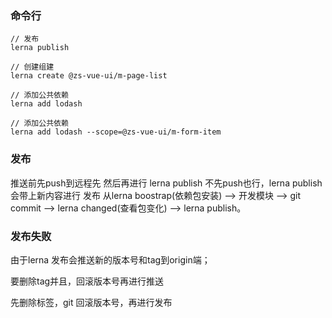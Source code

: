 <!--
 * @Author: your name
 * @Date: 2022-04-13 22:37:59
 * @LastEditTime: 2022-04-14 17:07:45
 * @LastEditors: Please set LastEditors
 * @Description: 打开koroFileHeader查看配置 进行设置: https://github.com/OBKoro1/koro1FileHeader/wiki/%E9%85%8D%E7%BD%AE
 * @FilePath: /zs-vue-ui/README.md
-->

### 命令行
```
// 发布
lerna publish

// 创建组建
lerna create @zs-vue-ui/m-page-list

// 添加公共依赖
lerna add lodash

// 添加公共依赖
lerna add lodash --scope=@zs-vue-ui/m-form-item
```
### 发布
推送前先push到远程先 然后再进行 lerna publish
不先push也行，lerna publish 会带上新内容进行 发布
从lerna boostrap(依赖包安装) --> 开发模块 --> git commit --> lerna changed(查看包变化) --> lerna publish。

### 发布失败
由于lerna 发布会推送新的版本号和tag到origin端；

要删除tag并且，回滚版本号再进行推送

先删除标签，git 回滚版本号，再进行发布
